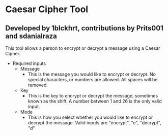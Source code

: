 # Caesar Cipher Tool

## Developed by 1blckhrt, contributions by Prits001 and sdanialraza

This tool allows a person to encrypt or decrypt a message using a Caesar Cipher.

- Required inputs
  - Message
    - This is the message you would like to encrypt or decrypt. No special characters, or numbers are allowed. All spaces will be removed.
  - Key
    - This is the key to encrypt or decrypt the message, sometimes known as the shift. A number between 1 and 26 is the only valid input.
  - Mode
    - This is how you select whether you would like to encrypt or decrypt the message. Valid inputs are "encrypt", "e", "decrypt", "d"
